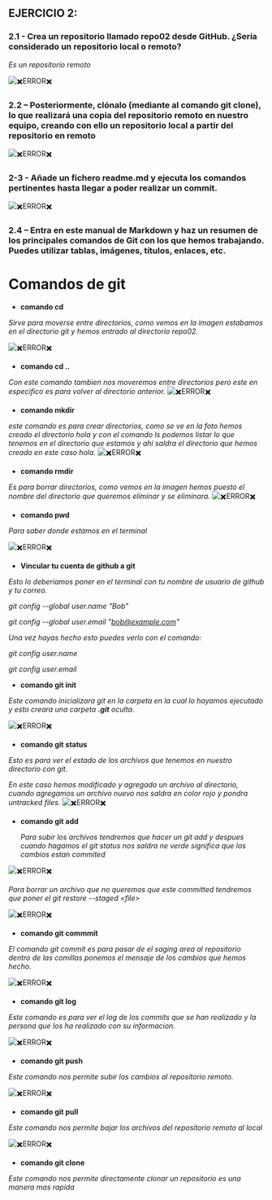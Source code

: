 
## EJERCICIO 2:
### 2.1 - Crea un repositorio llamado repo02 desde GitHub. ¿Sería considerado un repositorio local o remoto?

*Es un repositorio remoto*

![✖️ERROR✖️](./imagenes/1.png)

### 2.2 – Posteriormente, clónalo (mediante al comando git clone), lo que realizará una copia del repositorio remoto en nuestro equipo, creando con ello un repositorio local a partir del repositorio en remoto

![✖️ERROR✖️](./imagenes/2.png)

### 2-3 - Añade un fichero readme.md y ejecuta los comandos pertinentes hasta llegar a poder realizar un commit.

![✖️ERROR✖️](./imagenes/3.png)

### 2.4 – Entra en este manual de Markdown y haz un resumen de los principales comandos de Git con los que hemos trabajando. Puedes utilizar tablas, imágenes, títulos, enlaces, etc.

# Comandos de git

* **comando cd**

*Sirve para moverse entre directorios, como vemos en la imagen estabamos en el directorio git y hemos entrado al directorio repo02.*

![✖️ERROR✖️](./imagenes/4.png)

* **comando cd ..**

*Con este comando tambien nos moveremos entre directorios pero este en especifico es para volver al directorio anterior.*
![✖️ERROR✖️](./imagenes/5.png)

* **comando mkdir**

*este comando es para crear directorios, como se ve en la foto hemos creado el directorio hola y con el comando ls podemos listar lo que tenemos en el directorio que estamos y ahi saldra el directorio que hemos creado en este caso hola.*
![✖️ERROR✖️](./imagenes/6.png)

* **comando rmdir**

*Es para borrar directorios, como vemos en la imagen hemos puesto el nombre del directorio que queremos eliminar y se eliminara.*
![✖️ERROR✖️](./imagenes/7.png)

* **comando pwd**

*Para saber donde estamos en el terminal*

![✖️ERROR✖️](./imagenes/8.png)

* **Vincular tu cuenta de github a git**

*Esto lo deberiamos poner en el terminal con tu nombre de usuario de github y tu correo.*

*git config --global user.name "Bob"*

*git config --global user.email "bob@example.com"*

*Una vez hayas hecho esto puedes verlo con el comando:*

*git config user.name*

*git config user.email*

* **comando git init**

*Este comando inicializara git en la carpeta en la cual lo hayamos ejecutado y esto creara una carpeta **.git** oculta.*

![✖️ERROR✖️](./imagenes/10.png)

* **comando git status**

*Esto es para ver el estado de los archivos que tenemos en nuestro directorio con git.*

*En este caso hemos modificado y agregado un archivo al directorio, cuando agregamos un archivo nuevo nos saldra en color rojo y pondra untracked files.*
![✖️ERROR✖️](./imagenes/11.png)

* **comando git add**

  *Para subir los archivos tendremos que hacer un git add y despues cuando hagamos el git status nos saldra ne verde significa que los cambios estan commited*

![✖️ERROR✖️](./imagenes/12.png)

*Para borrar un archivo que no queremos que este committed tendremos que poner el git restore --staged <file\>*

![✖️ERROR✖️](./imagenes/12.png)

* **comando git commmit**

*El comando git commit es para pasar de el saging area al repositorio  dentro de las comillas ponemos el mensaje de los cambios que hemos hecho.*

![✖️ERROR✖️](./imagenes/14.png)

* **comando git log**

*Este comando es para ver el log de los commits que se han realizado y la persona que los ha realizado con su informacion.*

![✖️ERROR✖️](./imagenes/15.png)

* **comando git push**

*Este comando nos permite subir los cambios al repositorio remoto.*

![✖️ERROR✖️](./imagenes/16.png)

* **comando git pull**

*Este comando nos permite bajar los archivos del repositorio remoto al local*

![✖️ERROR✖️](./imagenes/17.png)

* **comando git clone**

*Este comando nos permite directamente clonar un repositorio es una manera mas rapida*